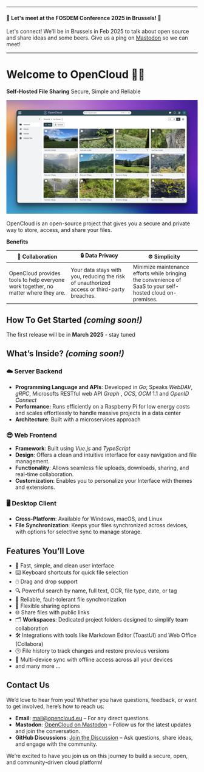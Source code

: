 ------

 #### 🍺 Let's meet at the FOSDEM Conference 2025 in Brussels! 🍺 
Let's connect! We'll be in Brussels in Feb 2025 to talk about open source and share ideas and some beers. Give us a ping on [Mastodon](https://social.opencloud.eu/@OpenCloud) so we can meet!

------

# Welcome to OpenCloud 👋🏼

**Self-Hosted File Sharing**
Secure, Simple and Reliable

![Image](web-ui-gallery-view-optimized.jpg)

OpenCloud is an open-source project that gives you a secure and private way to store, access, and share your files.

**Benefits**

| 🤝 **Collaboration**               | 🔒 **Data Privacy**              | ⚙️ **Simplicity**                          |
|------------------------------------|----------------------------------|--------------------------------------------|
| OpenCloud provides tools to help everyone work together, no matter where they are. | Your data stays with you, reducing the risk of unauthorized access or third-party breaches. | Minimize maintenance efforts while bringing the convenience of SaaS to your self-hosted cloud on-premises. |


## How To Get Started _(coming soon!)_

The first release will be in **March 2025** - stay tuned

## What’s Inside? _(coming soon!)_

### ☁️ Server Backend

- **Programming Language and APIs**: Developed in _Go_; Speaks _WebDAV_, _gRPC_, Microsofts RESTful web API _Graph_ , _OCS_, _OCM_ 1.1 and _OpenID Connect_  
- **Performance:** Runs efficiently on a Raspberry Pi for low energy costs and scales effortlessly to handle massive projects in a data center
- **Architecture**: Built with a microservices approach


### 😎 Web Frontend

- **Framework**: Built using _Vue.js_ and _TypeScript_
- **Design**: Offers a clean and intuitive interface for easy navigation and file management.
- **Functionality**: Allows seamless file uploads, downloads, sharing, and real-time collaboration.
- **Customization**: Enables you to personalize your Interface  with themes and extensions.

### 🖥️ Desktop Client

- **Cross-Platform**: Available for Windows, macOS, and Linux
- **File Synchronization**: Keeps your files synchronized across devices, with options for selective sync to manage storage.

## Features You’ll Love

- 🚀 Fast, simple, and clean user interface  
- ⌨️ Keyboard shortcuts for quick file selection  
- 🖱️ Drag and drop support
- 🔍 Powerful search by name, full text, OCR, file type, date, or tag 
- 🔄 Reliable, fault-tolerant file synchronization  
- 🔗 Flexible sharing options  
- 🌐 Share files with public links  
- 🗂️ **Workspaces**: Dedicated project folders designed to simplify team collaboration
- 🛠️ Integrations with tools like Markdown Editor (ToastUI) and Web Office (Collabora)  
- 🕒 File history to track changes and restore previous versions  
- 📱 Multi-device sync with offline access across all your devices  
- and many more ...



## Contact Us

We’d love to hear from you! Whether you have questions, feedback, or want to get involved, here’s how to reach us:

- **Email**: [mail@opencloud.eu](mailto:mail@opencloud.eu) – For any direct questions.
- **Mastodon**: [OpenCloud on Mastodon](https://social.opencloud.eu/@OpenCloud) – Follow us for the latest updates and join the conversation.
- **GitHub Discussions**: [Join the Discussion](https://github.com/OpenCloud/discussions) – Ask questions, share ideas, and engage with the community.

We’re excited to have you join us on this journey to build a secure, open, and community-driven cloud platform!